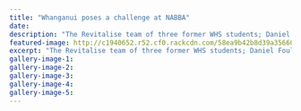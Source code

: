 ```yaml
---
title: "Whanganui poses a challenge at NABBA"
date: 
description: "The Revitalise team of three former WHS students; Daniel Foulkes, Michaela Sullenberger and Shelby Moir; will be looking to do well at the NABBA regionals..."
featured-image: http://c1940652.r52.cf0.rackcdn.com/58ea9b42b8d39a35660002eb/Bodybuilders-ex-students-chron-8-april-2017.jpg
excerpt: "The Revitalise team of three former WHS students; Daniel Foulkes, Michaela Sullenberger and Shelby Moir; Ali Richards and Maureen Thomas will be looking to do well at the NABBA regionals tonight."
gallery-image-1: 
gallery-image-2: 
gallery-image-3: 
gallery-image-4: 
gallery-image-5: 
---
```

